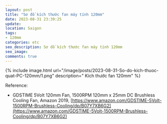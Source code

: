 ```yaml
---
layout: post
title: "Sơ đồ kích thước fan máy tính 120mm"
date: 2023-08-31 23:39:25
update:
location: Saigon
tags:
- 120mm
categories: etc
seo_description: Sơ đồ kích thước fan máy tính 120mm
seo_image:
comments: true
---
```


{% include image.html url="/image/posts/2023-08-31-So-do-kich-thuoc-quat-PC-120mm/1.png" description=" Kích thước fan 120mm" %}

Reference:
- GDSTIME 5Volt 120mm Fan, 1500RPM 120mm x 25mm DC Brushless Cooling Fan, Amazon 2019, [https://www.amazon.com/GDSTIME-5Volt-1500RPM-Brushless-Cooling/dp/B07Y7XB6G2](https://www.amazon.com/GDSTIME-5Volt-1500RPM-Brushless-Cooling/dp/B07Y7XB6G2)
